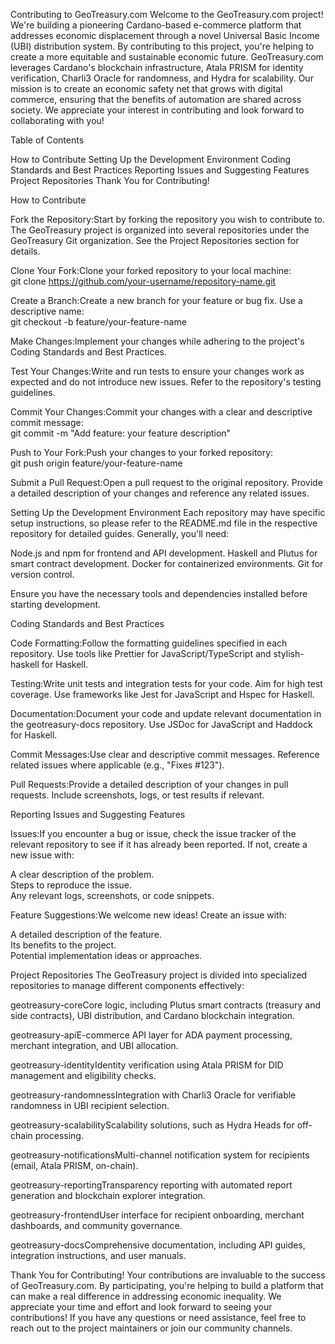 Contributing to GeoTreasury.com
Welcome to the GeoTreasury.com project! We're building a pioneering Cardano-based e-commerce platform that addresses economic displacement through a novel Universal Basic Income (UBI) distribution system. By contributing to this project, you're helping to create a more equitable and sustainable economic future.
GeoTreasury.com leverages Cardano's blockchain infrastructure, Atala PRISM for identity verification, Charli3 Oracle for randomness, and Hydra for scalability. Our mission is to create an economic safety net that grows with digital commerce, ensuring that the benefits of automation are shared across society.
We appreciate your interest in contributing and look forward to collaborating with you!

Table of Contents

How to Contribute
Setting Up the Development Environment
Coding Standards and Best Practices
Reporting Issues and Suggesting Features
Project Repositories
Thank You for Contributing!


How to Contribute

Fork the Repository:Start by forking the repository you wish to contribute to. The GeoTreasury project is organized into several repositories under the GeoTreasury Git organization. See the Project Repositories section for details.

Clone Your Fork:Clone your forked repository to your local machine:  
git clone https://github.com/your-username/repository-name.git


Create a Branch:Create a new branch for your feature or bug fix. Use a descriptive name:  
git checkout -b feature/your-feature-name


Make Changes:Implement your changes while adhering to the project's Coding Standards and Best Practices.

Test Your Changes:Write and run tests to ensure your changes work as expected and do not introduce new issues. Refer to the repository's testing guidelines.

Commit Your Changes:Commit your changes with a clear and descriptive commit message:  
git commit -m "Add feature: your feature description"


Push to Your Fork:Push your changes to your forked repository:  
git push origin feature/your-feature-name


Submit a Pull Request:Open a pull request to the original repository. Provide a detailed description of your changes and reference any related issues.



Setting Up the Development Environment
Each repository may have specific setup instructions, so please refer to the README.md file in the respective repository for detailed guides. Generally, you'll need:

Node.js and npm for frontend and API development.
Haskell and Plutus for smart contract development.
Docker for containerized environments.
Git for version control.

Ensure you have the necessary tools and dependencies installed before starting development.

Coding Standards and Best Practices

Code Formatting:Follow the formatting guidelines specified in each repository. Use tools like Prettier for JavaScript/TypeScript and stylish-haskell for Haskell.

Testing:Write unit tests and integration tests for your code. Aim for high test coverage. Use frameworks like Jest for JavaScript and Hspec for Haskell.

Documentation:Document your code and update relevant documentation in the geotreasury-docs repository. Use JSDoc for JavaScript and Haddock for Haskell.

Commit Messages:Use clear and descriptive commit messages. Reference related issues where applicable (e.g., "Fixes #123").

Pull Requests:Provide a detailed description of your changes in pull requests. Include screenshots, logs, or test results if relevant.



Reporting Issues and Suggesting Features

Issues:If you encounter a bug or issue, check the issue tracker of the relevant repository to see if it has already been reported. If not, create a new issue with:  

A clear description of the problem.  
Steps to reproduce the issue.  
Any relevant logs, screenshots, or code snippets.


Feature Suggestions:We welcome new ideas! Create an issue with:  

A detailed description of the feature.  
Its benefits to the project.  
Potential implementation ideas or approaches.




Project Repositories
The GeoTreasury project is divided into specialized repositories to manage different components effectively:

geotreasury-coreCore logic, including Plutus smart contracts (treasury and side contracts), UBI distribution, and Cardano blockchain integration.

geotreasury-apiE-commerce API layer for ADA payment processing, merchant integration, and UBI allocation.

geotreasury-identityIdentity verification using Atala PRISM for DID management and eligibility checks.

geotreasury-randomnessIntegration with Charli3 Oracle for verifiable randomness in UBI recipient selection.

geotreasury-scalabilityScalability solutions, such as Hydra Heads for off-chain processing.

geotreasury-notificationsMulti-channel notification system for recipients (email, Atala PRISM, on-chain).

geotreasury-reportingTransparency reporting with automated report generation and blockchain explorer integration.

geotreasury-frontendUser interface for recipient onboarding, merchant dashboards, and community governance.

geotreasury-docsComprehensive documentation, including API guides, integration instructions, and user manuals.



Thank You for Contributing!
Your contributions are invaluable to the success of GeoTreasury.com. By participating, you're helping to build a platform that can make a real difference in addressing economic inequality. We appreciate your time and effort and look forward to seeing your contributions!
If you have any questions or need assistance, feel free to reach out to the project maintainers or join our community channels.
